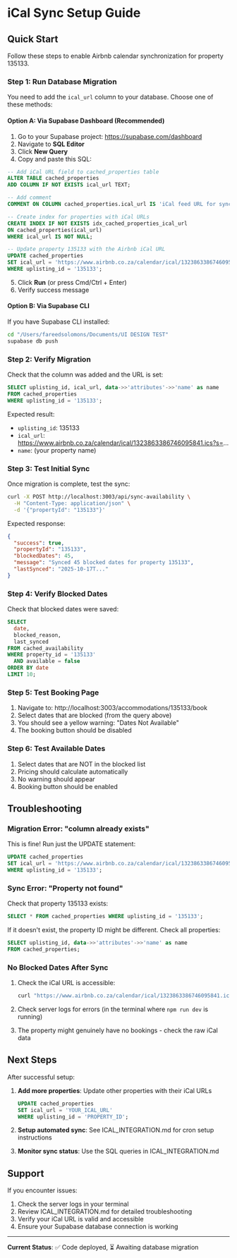 # iCal Sync Setup Guide

## Quick Start

Follow these steps to enable Airbnb calendar synchronization for property 135133.

### Step 1: Run Database Migration

You need to add the `ical_url` column to your database. Choose one of these methods:

#### Option A: Via Supabase Dashboard (Recommended)

1. Go to your Supabase project: https://supabase.com/dashboard
2. Navigate to **SQL Editor**
3. Click **New Query**
4. Copy and paste this SQL:

```sql
-- Add iCal URL field to cached_properties table
ALTER TABLE cached_properties 
ADD COLUMN IF NOT EXISTS ical_url TEXT;

-- Add comment
COMMENT ON COLUMN cached_properties.ical_url IS 'iCal feed URL for syncing availability from external calendars (e.g., Airbnb, Booking.com)';

-- Create index for properties with iCal URLs
CREATE INDEX IF NOT EXISTS idx_cached_properties_ical_url 
ON cached_properties(ical_url) 
WHERE ical_url IS NOT NULL;

-- Update property 135133 with the Airbnb iCal URL
UPDATE cached_properties 
SET ical_url = 'https://www.airbnb.co.za/calendar/ical/1323863386746095841.ics?s=8fef6db13fedb2dcbb0b9f6d70844bb5'
WHERE uplisting_id = '135133';
```

5. Click **Run** (or press Cmd/Ctrl + Enter)
6. Verify success message

#### Option B: Via Supabase CLI

If you have Supabase CLI installed:

```bash
cd "/Users/fareedsolomons/Documents/UI DESIGN TEST"
supabase db push
```

### Step 2: Verify Migration

Check that the column was added and the URL is set:

```sql
SELECT uplisting_id, ical_url, data->>'attributes'->>'name' as name
FROM cached_properties 
WHERE uplisting_id = '135133';
```

Expected result:
- `uplisting_id`: 135133
- `ical_url`: https://www.airbnb.co.za/calendar/ical/1323863386746095841.ics?s=...
- `name`: (your property name)

### Step 3: Test Initial Sync

Once migration is complete, test the sync:

```bash
curl -X POST http://localhost:3003/api/sync-availability \
  -H "Content-Type: application/json" \
  -d '{"propertyId": "135133"}'
```

Expected response:
```json
{
  "success": true,
  "propertyId": "135133",
  "blockedDates": 45,
  "message": "Synced 45 blocked dates for property 135133",
  "lastSynced": "2025-10-17T..."
}
```

### Step 4: Verify Blocked Dates

Check that blocked dates were saved:

```sql
SELECT 
  date,
  blocked_reason,
  last_synced
FROM cached_availability
WHERE property_id = '135133'
  AND available = false
ORDER BY date
LIMIT 10;
```

### Step 5: Test Booking Page

1. Navigate to: http://localhost:3003/accommodations/135133/book
2. Select dates that are blocked (from the query above)
3. You should see a yellow warning: "Dates Not Available"
4. The booking button should be disabled

### Step 6: Test Available Dates

1. Select dates that are NOT in the blocked list
2. Pricing should calculate automatically
3. No warning should appear
4. Booking button should be enabled

## Troubleshooting

### Migration Error: "column already exists"

This is fine! Run just the UPDATE statement:

```sql
UPDATE cached_properties 
SET ical_url = 'https://www.airbnb.co.za/calendar/ical/1323863386746095841.ics?s=8fef6db13fedb2dcbb0b9f6d70844bb5'
WHERE uplisting_id = '135133';
```

### Sync Error: "Property not found"

Check that property 135133 exists:

```sql
SELECT * FROM cached_properties WHERE uplisting_id = '135133';
```

If it doesn't exist, the property ID might be different. Check all properties:

```sql
SELECT uplisting_id, data->>'attributes'->>'name' as name 
FROM cached_properties;
```

### No Blocked Dates After Sync

1. Check the iCal URL is accessible:
   ```bash
   curl "https://www.airbnb.co.za/calendar/ical/1323863386746095841.ics?s=8fef6db13fedb2dcbb0b9f6d70844bb5"
   ```

2. Check server logs for errors (in the terminal where `npm run dev` is running)

3. The property might genuinely have no bookings - check the raw iCal data

## Next Steps

After successful setup:

1. **Add more properties**: Update other properties with their iCal URLs
   ```sql
   UPDATE cached_properties 
   SET ical_url = 'YOUR_ICAL_URL'
   WHERE uplisting_id = 'PROPERTY_ID';
   ```

2. **Setup automated sync**: See ICAL_INTEGRATION.md for cron setup instructions

3. **Monitor sync status**: Use the SQL queries in ICAL_INTEGRATION.md

## Support

If you encounter issues:
1. Check the server logs in your terminal
2. Review ICAL_INTEGRATION.md for detailed troubleshooting
3. Verify your iCal URL is valid and accessible
4. Ensure your Supabase database connection is working

---

**Current Status**: ✅ Code deployed, ⏳ Awaiting database migration

